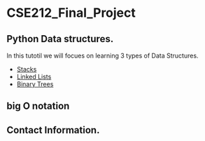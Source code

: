 # CSE212_Final_Project
## Python Data structures. 
In this tutotil we will focues on learning 3 types of Data Structures. 
- [Stacks](1-stacks.md)
- [Linked Lists](2-linked_lists.md)
- [Binary Trees](3-binary_trees.md)

## big O notation
## Contact Information.

